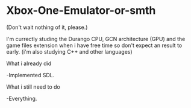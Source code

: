 # Xbox-One-Emulator-or-smth
(Don't wait nothing of it, please.)

I'm currectly studing the Durango CPU, GCN architecture (GPU) and the game files extension when i have free time so don't expect an result to early. (i'm also studying C++ and other languages)

What i already did

-Implemented SDL.

What i still need to do

-Everything.
